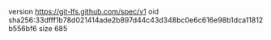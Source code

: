 version https://git-lfs.github.com/spec/v1
oid sha256:33dfff1b78d021414ade2b897d44c43d348bc0e6c616e98b1dca11812b556bf6
size 685
